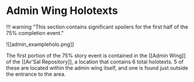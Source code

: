 # Admin Wing Holotexts

!!! warning "This section contains significant spoilers for the first half of the 75% completion event."

![[admin_exampleholo.png]]

The first portion of the 75% story event is contained in the [[Admin Wing]] of the [[Av'Sal Repository]], a location that contains 6 total holotexts. 5 of these are located within the admin wing itself, and one is found just outside the entrance to the area.
